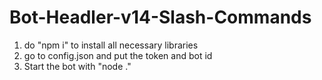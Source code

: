 # Bot-Headler-v14-Slash-Commands
1) do "npm i" to install all necessary libraries
2) go to config.json and put the token and bot id
3) Start the bot with "node ."
